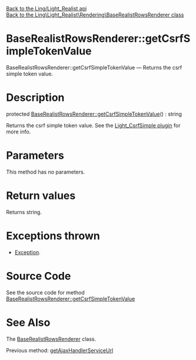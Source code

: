 [Back to the Ling/Light_Realist api](https://github.com/lingtalfi/Light_Realist/blob/master/doc/api/Ling/Light_Realist.md)<br>
[Back to the Ling\Light_Realist\Rendering\BaseRealistRowsRenderer class](https://github.com/lingtalfi/Light_Realist/blob/master/doc/api/Ling/Light_Realist/Rendering/BaseRealistRowsRenderer.md)


BaseRealistRowsRenderer::getCsrfSimpleTokenValue
================



BaseRealistRowsRenderer::getCsrfSimpleTokenValue — Returns the csrf simple token value.




Description
================


protected [BaseRealistRowsRenderer::getCsrfSimpleTokenValue](https://github.com/lingtalfi/Light_Realist/blob/master/doc/api/Ling/Light_Realist/Rendering/BaseRealistRowsRenderer/getCsrfSimpleTokenValue.md)() : string




Returns the csrf simple token value.
See the [Light_CsrfSimple plugin](https://github.com/lingtalfi/Light_CsrfSimple) for more info.




Parameters
================

This method has no parameters.


Return values
================

Returns string.


Exceptions thrown
================

- [Exception](http://php.net/manual/en/class.exception.php).&nbsp;







Source Code
===========
See the source code for method [BaseRealistRowsRenderer::getCsrfSimpleTokenValue](https://github.com/lingtalfi/Light_Realist/blob/master/Rendering/BaseRealistRowsRenderer.php#L392-L403)


See Also
================

The [BaseRealistRowsRenderer](https://github.com/lingtalfi/Light_Realist/blob/master/doc/api/Ling/Light_Realist/Rendering/BaseRealistRowsRenderer.md) class.

Previous method: [getAjaxHandlerServiceUrl](https://github.com/lingtalfi/Light_Realist/blob/master/doc/api/Ling/Light_Realist/Rendering/BaseRealistRowsRenderer/getAjaxHandlerServiceUrl.md)<br>

